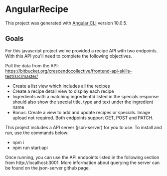 # AngularRecipe

This project was generated with [Angular CLI](https://github.com/angular/angular-cli) version 10.0.5.

## Goals

For this javascript project we've provided a recipe API with two endpoints. With this API you'll need to complete the following objectives.

Pull the data from the API: https://bitbucket.org/crescendocollective/frontend-api-skills-test/src/master/

* Create a list view which includes all the recipes
* Create a recipe detail view to display each recipe
* Ingredients with a matching ingredientId listed in the specials response should also show the special title, type and text under the ingredient name
* Bonus: Create a view to add and update recipes or specials. Image upload not required. Both endpoints support GET, POST and PATCH.

This project includes a API server (json-server) for you to use. To install and run, use the commands below:

* npm i
* npm run start:api

Once running, you can use the API endpoints listed in the following section from http://localhost:3001. More information about querying the server can be found on the  json-server github page.
